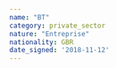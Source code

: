 ```yaml
---
name: "BT"
category: private_sector
nature: "Entreprise"
nationality: GBR
date_signed: '2018-11-12'
---
```

    